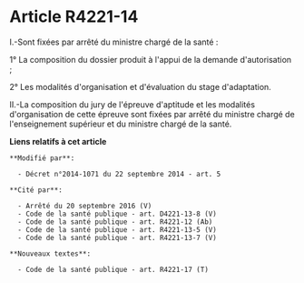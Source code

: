 # Article R4221-14

I.-Sont fixées par arrêté du ministre chargé de la santé : 

1° La composition du dossier produit à l'appui de la demande d'autorisation ; 

2° Les modalités d'organisation et d'évaluation du stage d'adaptation. 

II.-La composition du jury de l'épreuve d'aptitude et les modalités d'organisation de cette épreuve sont fixées par arrêté du
ministre chargé de l'enseignement supérieur et du ministre chargé de la santé.

**Liens relatifs à cet article**

	**Modifié par**:

	  - Décret n°2014-1071 du 22 septembre 2014 - art. 5

	**Cité par**:

	  - Arrêté du 20 septembre 2016 (V)
	  - Code de la santé publique - art. D4221-13-8 (V)
	  - Code de la santé publique - art. R4221-12 (Ab)
	  - Code de la santé publique - art. R4221-13-5 (V)
	  - Code de la santé publique - art. R4221-13-7 (V)

	**Nouveaux textes**:

	  - Code de la santé publique - art. R4221-17 (T)
